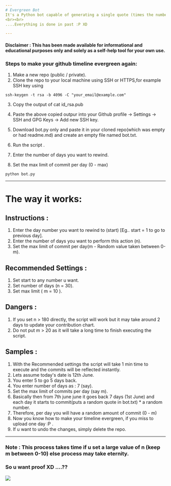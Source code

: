 ```yaml
---
# Evergreen Bot
It's a Python bot capable of generating a single quote (times the number of days given) and store it in bot.txt, but.....
<br><br>
....Everything is done in past :P XD

---
```


#### Disclaimer : This has been made available for informational and educational purposes only and solely as a self-help tool for your own use.
### Steps to make your github timeline evergreen again: 

1. Make a new repo (public / private). 
2. Clone the repo to your local machine using SSH or HTTPS,for example SSH key using <br>
```
ssh-keygen -t rsa -b 4096 -C "your_email@example.com"
```
3. Copy the output of cat id_rsa.pub<br>
4. Paste the above copied outpur into your Github profile -> Settings -> SSH and GPG Keys -> Add new SSH key.


5. Download bot.py only and paste it in your cloned repo(which was empty or had readme.md) and create an empty file named bot.txt.
6. Run the script .
7. Enter the number of days you want to rewind.
8. Set the max limit of commit per day (0 - max)
```
python bot.py
```

---
# The way it works: 

Instructions :
--------------
1. Enter the day number you want to rewind to (start) [Eg..  start = 1 to go to previous day].
2. Enter the number of days you want to perform this action (n).
3. Set the max limit of commit per day(m - Random value taken between 0-m).

Recommended Settings : 
----------------------
1. Set start to any number u want.
2. Set number of days (n = 30).
3. Set max limit ( m = 10 ).

Dangers :
---------
1. If you set n > 180 directly, the script will work but it  may take around 2 days to update your contribution chart.
2. Do not put m > 20 as it will take a long time to finish executing the script.


Samples :
---------
1. With the Recommended settings the script will take 1 min time to execute and the commits will be reflected instantly.
1. Lets assume today's date is 12th June.
2. You enter 5 to go 5 days back.
2. You enter number of days as : 7 (say).
3. Set the max limit of commits per day (say m).
3. Basically then from 7th june june it goes back 7 days (1st June) and each day it starts to commit(puts a random quote in bot.txt) * a random number.
4. Therefore, per day you will have a random amount of commit (0 - m)
4. Now you know how to make your timeline evergreen, if you miss to upload one day :P .
5. If u want to undo the changes, simply delete the repo.

---
### Note : This process takes time if u set a large value of n (keep m between 0-10) else process may take eternity.

### So u want proof XD ....??
![](https://github.com/Sayantan-world/Quote_bot/blob/master/Images/commits.png?raw=true)
